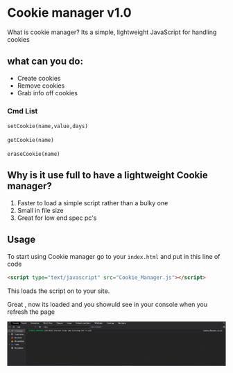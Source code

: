 # Cookie manager v1.0
What is  cookie manager? Its a simple, lightweight JavaScript for handling cookies

## what can you do:

- Create cookies
- Remove cookies
- Grab info off cookies

### Cmd List
```
setCookie(name,value,days)
 
getCookie(name)

eraseCookie(name)
```

## Why is it use full to have a lightweight Cookie manager?

1) Faster to load a simple script rather than a bulky one 
2) Small in file size 
3) Great for low end spec pc's

## Usage

To start using Cookie manager go to your `index.html` and put in this line of code

````html
<script type="text/javascript" src="Cookie_Manager.js"></script>
````

This loads the script on to your site.

Great , now its loaded and you showuld see in your console when you refresh the page

![Screenshot](images/console.png)
